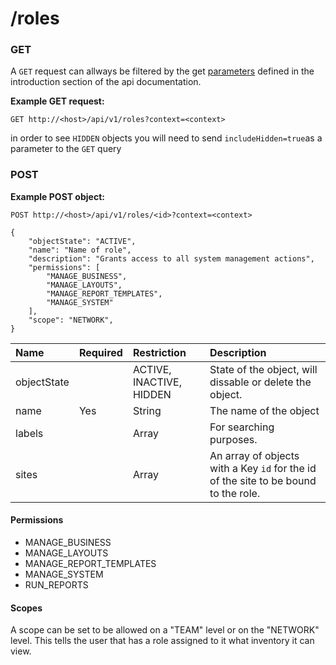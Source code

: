 # /roles

### GET

A `GET` request can allways be filtered by the get [parameters](http://docs.adnuntius.com/api/api-requests) defined in the introduction section of the api documentation.

**Example GET request:**

```text
GET http://<host>/api/v1/roles?context=<context>
```

in order to see `HIDDEN` objects you will need to send `includeHidden=true`as a parameter to the `GET` query

### POST

**Example POST object:**

```text
POST http://<host>/api/v1/roles/<id>?context=<context>

{
    "objectState": "ACTIVE",
    "name": "Name of role",
    "description": "Grants access to all system management actions",
    "permissions": [
        "MANAGE_BUSINESS",
        "MANAGE_LAYOUTS",
        "MANAGE_REPORT_TEMPLATES",
        "MANAGE_SYSTEM"
    ],
    "scope": "NETWORK",
}
```

| Name | Required | Restriction | Description |
| :--- | :--- | :--- | :--- |
| objectState |  | ACTIVE, INACTIVE, HIDDEN | State of the object, will dissable or delete the object. |
| name | Yes | String | The name of the object |
| labels |  | Array | For searching purposes. |
| sites |  | Array | An array of objects with a Key `id` for the id of the site to be bound to the role. |

#### Permissions

* MANAGE\_BUSINESS
* MANAGE\_LAYOUTS
* MANAGE\_REPORT\_TEMPLATES
* MANAGE\_SYSTEM
* RUN\_REPORTS

#### Scopes

A scope can be set to be allowed on a "TEAM" level or on the "NETWORK" level. This tells the user that has a role assigned to it what inventory it can view.

